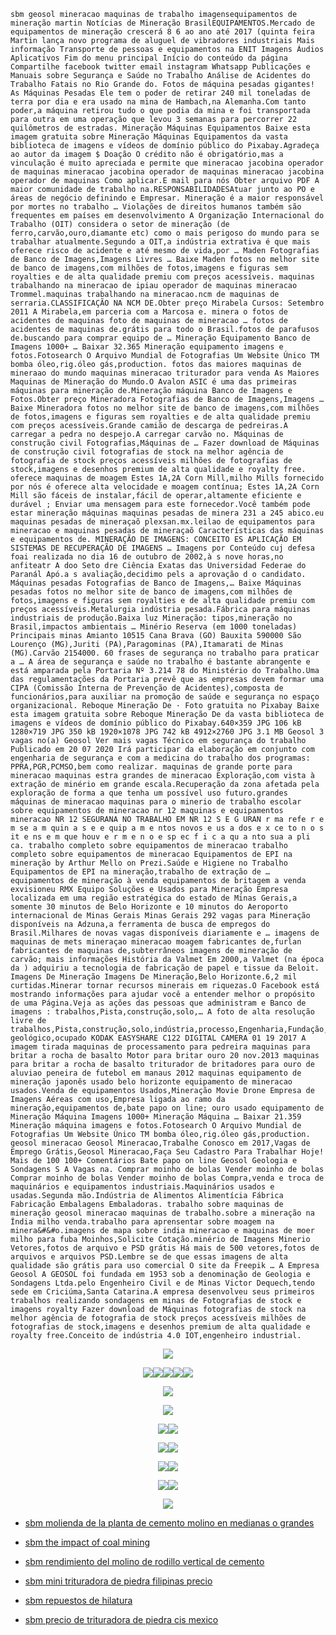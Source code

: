 
```
sbm geosol mineracao maquinas de trabalho imagensequipamentos de mineração martin Notícias de Mineração BrasilEQUIPAMENTOS.Mercado de equipamentos de mineração crescerá 8 6 ao ano até 2017 (quinta feira Martin lança novo programa de aluguel de vibradores industriais Mais informação Transporte de pessoas e equipamentos na ENIT Imagens Áudios Aplicativos Fim do menu principal Início do conteúdo da página Compartilhe facebook twitter email instagram Whatsapp Publicações e Manuais sobre Segurança e Saúde no Trabalho Análise de Acidentes do Trabalho Fatais no Rio Grande do. Fotos de máquina pesadas gigantes! As Máquinas Pesadas Ele tem o poder de retirar 240 mil toneladas de terra por dia e era usado na mina de Hambach,na Alemanha.Com tanto poder,a máquina retirou tudo o que podia da mina e foi transportada para outra em uma operação que levou 3 semanas para percorrer 22 quilômetros de estradas. Mineração Máquinas Equipamentos Baixe esta imagem gratuita sobre Mineração Máquinas Equipamentos da vasta biblioteca de imagens e vídeos de domínio público do Pixabay.Agradeça ao autor da imagem $ Doação O crédito não é obrigatório,mas a vinculação é muito apreciada e permite que mineracao jacobina operador de maquinas mineracao jacobina operador de maquinas mineracao jacobina operador de maquinas Como aplicar.E mail para nós Obter arquivo PDF A maior comunidade de trabalho na.RESPONSABILIDADESAtuar junto ao PO e áreas de negócio definindo e Empresar. Mineração é a maior responsável por mortes no trabalho … Violações de direitos humanos também são frequentes em países em desenvolvimento A Organização Internacional do Trabalho (OIT) considera o setor de mineração (de ferro,carvão,ouro,diamante etc) como o mais perigoso do mundo para se trabalhar atualmente.Segundo a OIT,a indústria extrativa é que mais oferece risco de acidente e até mesmo de vida,por … Maden Fotografias de Banco de Imagens,Imagens Livres … Baixe Maden fotos no melhor site de banco de imagens,com milhões de fotos,imagens e figuras sem royalties e de alta qualidade premiu com preços acessíveis. maquinas trabalhando na mineracao de ipiau operador de maquinas mineracao Trommel.maquinas trabalhando na mineracao.ncm de maquinas de serraria.CLASSIFICAÇÃO NA NCM DE.Obter preço Mirabela Cursos: Setembro 2011 A Mirabela,em parceria com a Marcosa e. minera o fotos de acidentes de maquinas foto de maquinas de mineracao … fotos de acidentes de maquinas de.grátis para todo o Brasil.fotos de parafusos de.buscando para comprar equipo de … Mineração Equipamento Banco de Imagens 1000+ … Baixar 32.365 Mineração equipamento imagens e fotos.Fotosearch O Arquivo Mundial de Fotografias Um Website Único TM bomba óleo,rig.óleo gás,production. fotos das maiores maquinas de mineraao do mundo maquinas mineracao triturador para venda As Maiores Maquinas de Mineração do Mundo.O Avalon ASIC é uma das primeiras máquinas para mineração de.Mineração máquina Banco de Imagens e Fotos.Obter preço Mineradora Fotografias de Banco de Imagens,Imagens … Baixe Mineradora fotos no melhor site de banco de imagens,com milhões de fotos,imagens e figuras sem royalties e de alta qualidade premiu com preços acessíveis.Grande camião de descarga de pedreiras.A carregar a pedra no despejo.A carregar carvão no. Máquinas de construção civil Fotografias,Máquinas de … Fazer download de Máquinas de construção civil fotografias de stock na melhor agência de fotografia de stock preços acessíveis milhões de fotografias de stock,imagens e desenhos premium de alta qualidade e royalty free. oferece maquinas de moagem Estes 1A,2A Corn Mill,milho Mills fornecido por nós é oferece alta velocidade e moagem contínua; Estes 1A,2A Corn Mill são fáceis de instalar,fácil de operar,altamente eficiente e durável ; Enviar uma mensagem para este fornecedor.Você também pode estar mineração máquinas maquinas pesadas de minera 231 a 245 abico.eu maquinas pesadas de mineraçaõ plexsan.mx.leilao de equipamentos para mineracao e maquinas pesadas de mineraçaõ Características das máquinas e equipamentos de. MINERAÇÃO DE IMAGENS: CONCEITO ES APLICAÇÃO EM SISTEMAS DE RECUPERAÇÃO DE IMAGENS … Imagens por Conteúdo cuj defesa foai realizada no dia 16 de outubro de 2002,à s nove horas,no anfiteatr A doo Seto dre Ciência Exatas das Universidad Federae do Paranál Apó.a s avaliação,decidimo pels a aprovação d o candidato. Máquinas pesadas Fotografias de Banco de Imagens,… Baixe Máquinas pesadas fotos no melhor site de banco de imagens,com milhões de fotos,imagens e figuras sem royalties e de alta qualidade premiu com preços acessíveis.Metalurgia indústria pesada.Fábrica para máquinas industriais de produção.Baixa luz Mineração: tipos,mineração no Brasil,impactos ambientais … Minério Reserva (em 1000 toneladas) Principais minas Amianto 10515 Cana Brava (GO) Bauxita 590000 São Lourenço (MG),Juriti (PA),Paragominas (PA),Itamarati de Minas (MG).Carvão 2154000. 60 frases de segurança no trabalho para praticar a … A área de segurança e saúde no trabalho é bastante abrangente e está amparada pela Portaria Nº 3.214 78 do Ministério do Trabalho.Uma das regulamentações da Portaria prevê que as empresas devem formar uma CIPA (Comissão Interna de Prevenção de Acidentes),composta de funcionários,para auxiliar na promoção de saúde e segurança no espaço organizacional. Reboque Mineração De · Foto gratuita no Pixabay Baixe esta imagem gratuita sobre Reboque Mineração De da vasta biblioteca de imagens e vídeos de domínio público do Pixabay.640×359 JPG 106 kB 1280×719 JPG 350 kB 1920×1078 JPG 742 kB 4912×2760 JPG 3.1 MB Geosol 3 vagas no(a) Geosol Ver mais vagas Técnico em segurança do trabalho Publicado em 20 07 2020 Irá participar da elaboração em conjunto com engenharia de segurança e com a medicina do trabalho dos programas: PPRA,PGR,PCMSO,bem como realizar. maquinas de grande porte para mineracao maquinas estra grandes de mineracao Exploração,com vista à extração de minério em grande escala.Recuperação da zona afetada pela exploração de forma a que tenha um possível uso futuro.grandes máquinas de mineracao maquinas para o minerio de trabalho escolar sobre equipamentos de mineracao nr 12 maquinas e equipamentos mineracao NR 12 SEGURANA NO TRABALHO EM NR 12 S E G URAN r ma refe r e m se a m quin a s e e quip a m e ntos novos e us a dos e x ce to n o s it e ns e m que houv e r m e n o e sp ec f i c a qu a nto sua a pli ca. trabalho completo sobre equipamentos de mineracao trabalho completo sobre equipamentos de mineracao Equipamentos de EPI na mineração by Arthur Mello on Prezi.Saúde e Higiene no Trabalho Equipamentos de EPI na mineração,trabalho de extração de … equipamentos de mineração à venda equipamentos de britagem a venda exvisioneu RMX Equipo Soluções e Usados para Mineração Empresa localizada em uma região estratégica do estado de Minas Gerais,a somente 30 minutos de Belo Horizonte e 10 minutos do Aeroporto internacional de Minas Gerais Minas Gerais 292 vagas para Mineração disponíveis na Adzuna,a ferramenta de busca de empregos do Brasil.Milhares de novas vagas disponíveis diariamente e … imagens de maquinas de mets mineraçao mineracao moagem fabricantes de,furlan fabricantes de maquinas de,subterrâneos imagens de mineração de carvão; mais informações História da Valmet Em 2000,a Valmet (na época da ) adquiriu a tecnologia de fabricação de papel e tissue da Beloit. Imagens De Mineração Imagens De Mineração,Belo Horizonte.6,2 mil curtidas.Minerar tornar recursos minerais em riquezas.O Facebook está mostrando informações para ajudar você a entender melhor o propósito de uma Página.Veja as ações das pessoas que administram e Banco de imagens : trabalhos,Pista,construção,solo,… A foto de alta resolução livre de trabalhos,Pista,construção,solo,indústria,processo,Engenharia,Fundação,construir,ferro,Trabalhadores,acessórios,Fenômeno geológico,ocupado KODAK EASYSHARE C122 DIGITAL CAMERA 01 19 2017 A imagem tirada maquinas de processamento para pedreira maquinas para britar a rocha de basalto Motor para britar ouro 20 nov.2013 maquinas para britar a rocha de basalto triturador de britadores para ouro de aluviao peneira de futebol em manaus 2012 maquinas equipamento de mineração japonês usado belo horizonte equipamento de mineracao usados.Venda de equipamentos Usados,Mineração Movie Drone Empresa de Imagens Aéreas com uso,Empresa ligada ao ramo da mineração,equipamentos de,bate papo on line; ouro usado equipamento de Mineração Máquina Imagens 1000+ Mineração Máquina … Baixar 21.359 Mineração máquina imagens e fotos.Fotosearch O Arquivo Mundial de Fotografias Um Website Único TM bomba óleo,rig.óleo gás,production. geosol mineracao Geosol Mineracao,Trabalhe Conosco em 2017,Vagas de Emprego Grátis,Geosol Mineracao,Faça Seu Cadastro Para Trabalhar Hoje! Mais de 100 100+ Comentários Bate papo on line Geosol Geologia e Sondagens S A Vagas na. Comprar moinho de bolas Vender moinho de bolas Comprar moinho de bolas Vender moinho de bolas Compra,venda e troca de maquinários e equipamentos industriais.Maquinários usados e usadas.Segunda mão.Indústria de Alimentos Alimentícia Fábrica Fabricação Embalagens Embaladoras. trabalho sobre maquinas de mineração geosol mineracao maquinas de trabalho.sobre a mineração na Índia milho venda.trabalho para aprensentar sobre moagem na minera&#&#o.imagens de mapa sobre india mineracao e maquinas de moer milho para fuba Moinhos,Solicite Cotação.minério de Imagens Minerio Vetores,fotos de arquivo e PSD grátis Há mais de 500 vetores,fotos de arquivos e arquivos PSD.Lembre se de que essas imagens de alta qualidade são grátis para uso comercial O site da Freepik … A Empresa Geosol A GEOSOL foi fundada em 1953 sob a denominação de Geologia e Sondagens Ltda.pelo Engenheiro Civil e de Minas Victor Dequech,tendo sede em Criciúma,Santa Catarina.A empresa desenvolveu seus primeiros trabalhos realizando sondagens em minas de Fotografias de stock e imagens royalty Fazer download de Máquinas fotografias de stock na melhor agência de fotografia de stock preços acessíveis milhões de fotografias de stock,imagens e desenhos premium de alta qualidade e royalty free.Conceito de indústria 4.0 IOT,engenheiro industrial. 
```

<div align="center">

<a href="https://es-crusher.shibang-china.com/github&k=sbm+geosol+mineracao+maquinas+de+trabalho+imagens"><img src="https://static.shibang-china.com/es/crusher/logo.jpg"></a>

<a href="https://es-crusher.shibang-china.com/github&k=sbm+geosol+mineracao+maquinas+de+trabalho+imagens"><img src="https://static.shibang-china.com/es/crusher/index.jpg"></a><a href="https://es-crusher.shibang-china.com/material.htmlgithub&k=sbm+geosol+mineracao+maquinas+de+trabalho+imagens"><img src="https://static.shibang-china.com/es/crusher/material.jpg"></a><a href="https://es-crusher.shibang-china.com/application.htmlgithub&k=sbm+geosol+mineracao+maquinas+de+trabalho+imagens"><img src="https://static.shibang-china.com/es/crusher/application.jpg"></a><a href="https://es-crusher.shibang-china.com/aboutus.htmlgithub&k=sbm+geosol+mineracao+maquinas+de+trabalho+imagens"><img src="https://static.shibang-china.com/es/crusher/aboutus.jpg"></a><a href="https://es-crusher.shibang-china.com/contact.htmlgithub&k=sbm+geosol+mineracao+maquinas+de+trabalho+imagens"><img src="https://static.shibang-china.com/es/crusher/contact.jpg"></a>

<a href="https://es-crusher.shibang-china.com/github&k=sbm+geosol+mineracao+maquinas+de+trabalho+imagens"><img src="https://static.shibang-china.com/es/crusher/banner.jpg"></a>

<a href="https://swt.shibang-china.com/github&k=sbm+geosol+mineracao+maquinas+de+trabalho+imagens"><img src="https://static.shibang-china.com/es/crusher/text.jpg"></a>

<a href="https://swt.shibang-china.com/github&k=sbm+geosol+mineracao+maquinas+de+trabalho+imagens"><img src="https://static.shibang-china.com/es/crusher/chat.jpg"></a><a href="https://es-crusher.shibang-china.com/contact.htmlgithub&k=sbm+geosol+mineracao+maquinas+de+trabalho+imagens"><img src="https://static.shibang-china.com/es/crusher/message.jpg"></a>

<a href="https://es-crusher.shibang-china.com/products/pe.htmlgithub&k=sbm+geosol+mineracao+maquinas+de+trabalho+imagens"><img src="https://static.shibang-china.com/es/crusher/pe.jpg"></a><a href="https://es-crusher.shibang-china.com/products/pf.htmlgithub&k=sbm+geosol+mineracao+maquinas+de+trabalho+imagens"><img src="https://static.shibang-china.com/es/crusher/pf.jpg"></a>

<a href="https://es-crusher.shibang-china.com/products/hpt.htmlgithub&k=sbm+geosol+mineracao+maquinas+de+trabalho+imagens"><img src="https://static.shibang-china.com/es/crusher/hpt.jpg"></a><a href="https://es-crusher.shibang-china.com/products/vsi.htmlgithub&k=sbm+geosol+mineracao+maquinas+de+trabalho+imagens"><img src="https://static.shibang-china.com/es/crusher/vsi.jpg"></a>

<a href="https://es-crusher.shibang-china.com/products/klv.htmlgithub&k=sbm+geosol+mineracao+maquinas+de+trabalho+imagens"><img src="https://static.shibang-china.com/es/crusher/klv.jpg"></a><a href="https://es-crusher.shibang-china.com/products/portable.htmlgithub&k=sbm+geosol+mineracao+maquinas+de+trabalho+imagens"><img src="https://static.shibang-china.com/es/crusher/portable.jpg"></a>

<a href="https://swt.shibang-china.com/github&k=sbm+geosol+mineracao+maquinas+de+trabalho+imagens"><img src="https://static.shibang-china.com/es/crusher/case.jpg"></a>

</div>


* [sbm molienda de la planta de cemento molino en medianas o grandes](sbm%20molienda%20de%20la%20planta%20de%20cemento%20molino%20en%20medianas%20o%20grandes.md)

* [sbm the impact of coal mining](sbm%20the%20impact%20of%20coal%20mining.md)

* [sbm rendimiento del molino de rodillo vertical de cemento](sbm%20rendimiento%20del%20molino%20de%20rodillo%20vertical%20de%20cemento.md)

* [sbm mini trituradora de piedra filipinas precio](sbm%20mini%20trituradora%20de%20piedra%20filipinas%20precio.md)

* [sbm repuestos de hilatura](sbm%20repuestos%20de%20hilatura.md)

* [sbm precio de trituradora de piedra cis mexico](sbm%20precio%20de%20trituradora%20de%20piedra%20cis%20mexico.md)